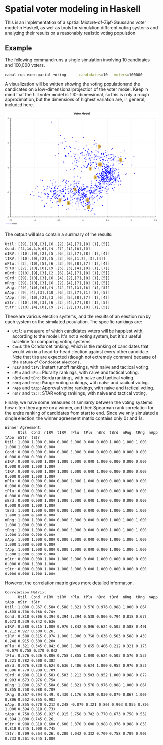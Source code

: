 # Spatial voter modeling in Haskell

This is an implementation of a spatial Mixture-of-Zipf-Gaussians voter model in
Haskell, as well as tools for simulation different voting systems and analyzing
their results on a reasonably realistic voting population.

## Example

The following command runs a single simulation involving 10 candidates and
100,000 voters.

```bash
cabal run exe:spatial-voting -- --candidates=10 --voters=100000
```

A visualization will be written showing the voting populationand the candidates
on a low-dimensional projection of the voter model.  Keep in mind that the full
voter model is 100-dimensional, so this is only a rough approximation, but the
dimensions of highest variation are, in general, included here.

![Voter model visualization](docs/points.svg)

The output will also contain a summary of the results:

```
Util: [[9],[10],[3],[6],[2],[4],[7],[8],[1],[5]]
Cond: [[2,10,3,9,6],[4],[7],[1],[8],[5]]
nIRV: [[10],[9],[2],[5],[6],[3],[7],[8],[1],[4]]
tIRV: [[10],[9],[2],[5],[3],[6],[1,7],[8],[4]]
nPlu: [[2],[10],[5],[6],[3],[9],[8],[7],[1],[4]]
tPlu: [[2],[10],[6],[9],[5],[3],[4],[8],[1],[7]]
nBrd: [[10],[9],[3],[2],[6],[4],[7],[8],[1],[5]]
tBrd: [[9],[10],[3],[6],[4],[2],[7],[8],[1],[5]]
nRng: [[9],[10],[3],[6],[2],[4],[7],[8],[1],[5]]
tRng: [[9],[10],[6],[4],[2],[7],[3],[8],[1],[5]]
nApp: [[9],[4],[3],[10],[6],[2],[7],[1],[8],[5]]
tApp: [[9],[10],[2],[3],[6],[5],[8],[7],[1],[4]]
nStr: [[10],[9],[3],[6],[2],[4],[7],[8],[1],[5]]
tStr: [[10],[4],[6],[9],[7],[2],[3],[8],[1],[5]]
```

These are various election systems, and the results of an election run by each
system on the simulated population.  The specific rankings are:

* `Util`: a measure of which candidates voters will be happiest with, according
  to the model.  It's not a voting system, but it's a useful baseline for
  comparing voting systems.
* `Cond`: the Condorcet ranking, which is the ranking of candidates that would
  win in a head-to-head election against every other candidate.  Note that ties
  are expected (though not extremely common) because of the nature of Condorcet
  elections.
* `nIRV` and `tIRV`: Instant runoff rankings, with naive and tactical voting.
* `nPlu` and `tPlu`: Plurality rankings, with naive and tactical voting.
* `nBrd` and `tBrd`: Borda rankings, with naive and tactical voting.
* `nRng` and `tRng`: Range voting rankings, with naive and tactical voting.
* `nApp` and `tApp`: Approval voting rankings, with naive and tactical voting.
* `nStr` and `tStr`: STAR voting rankings, with naive and tactical voting.

Finally, we have some measures of similarity between the voting systems: how
often they agree on a winner, and their Spearman rank correlation for the
entire ranking of candidates from start to end.  Since we only simulated a
single election, the winner agreement matrix contains only 0s and 1s.

```
Winner Agreement:
      Util  Cond  nIRV  tIRV  nPlu  tPlu  nBrd  tBrd  nRng  tRng  nApp  tApp  nStr  tStr
Util: 1.000 1.000 0.000 0.000 0.000 0.000 0.000 1.000 1.000 1.000 1.000 1.000 0.000 0.000
Cond: 0.000 0.000 0.000 0.000 0.000 0.000 0.000 0.000 0.000 0.000 0.000 0.000 0.000 0.000
nIRV: 0.000 0.000 1.000 1.000 0.000 0.000 1.000 0.000 0.000 0.000 0.000 0.000 1.000 1.000
tIRV: 0.000 0.000 1.000 1.000 0.000 0.000 1.000 0.000 0.000 0.000 0.000 0.000 1.000 1.000
nPlu: 0.000 0.000 0.000 0.000 1.000 1.000 0.000 0.000 0.000 0.000 0.000 0.000 0.000 0.000
tPlu: 0.000 0.000 0.000 0.000 1.000 1.000 0.000 0.000 0.000 0.000 0.000 0.000 0.000 0.000
nBrd: 0.000 0.000 1.000 1.000 0.000 0.000 1.000 0.000 0.000 0.000 0.000 0.000 1.000 1.000
tBrd: 1.000 1.000 0.000 0.000 0.000 0.000 0.000 1.000 1.000 1.000 1.000 1.000 0.000 0.000
nRng: 1.000 1.000 0.000 0.000 0.000 0.000 0.000 1.000 1.000 1.000 1.000 1.000 0.000 0.000
tRng: 1.000 1.000 0.000 0.000 0.000 0.000 0.000 1.000 1.000 1.000 1.000 1.000 0.000 0.000
nApp: 1.000 1.000 0.000 0.000 0.000 0.000 0.000 1.000 1.000 1.000 1.000 1.000 0.000 0.000
tApp: 1.000 1.000 0.000 0.000 0.000 0.000 0.000 1.000 1.000 1.000 1.000 1.000 0.000 0.000
nStr: 0.000 0.000 1.000 1.000 0.000 0.000 1.000 0.000 0.000 0.000 0.000 0.000 1.000 1.000
tStr: 0.000 0.000 1.000 1.000 0.000 0.000 1.000 0.000 0.000 0.000 0.000 0.000 1.000 1.000
```

However, the correlation matrix gives more detailed information.

```
Correlation Matrix:
      Util  Cond  nIRV  tIRV  nPlu  tPlu  nBrd  tBrd  nRng  tRng  nApp  tApp  nStr  tStr
Util: 1.000 0.867 0.588 0.588 0.321 0.576 0.976 0.988 1.000 0.867 0.855 0.758 0.988 0.709
Cond: 0.818 0.806 0.394 0.394 0.394 0.588 0.806 0.794 0.818 0.673 0.673 0.539 0.842 0.636
nIRV: 0.588 0.515 1.000 0.976 0.842 0.806 0.624 0.503 0.588 0.491 0.212 0.927 0.600 0.261
tIRV: 0.588 0.515 0.976 1.000 0.806 0.758 0.636 0.503 0.588 0.430 0.248 0.915 0.600 0.200
nPlu: 0.321 0.345 0.842 0.806 1.000 0.855 0.406 0.212 0.321 0.176 -0.079 0.758 0.370 0.042
tPlu: 0.576 0.636 0.806 0.758 0.855 1.000 0.624 0.503 0.576 0.539 0.321 0.782 0.600 0.382
nBrd: 0.976 0.830 0.624 0.636 0.406 0.624 1.000 0.952 0.976 0.830 0.806 0.770 0.988 0.709
tBrd: 0.988 0.818 0.503 0.503 0.212 0.503 0.952 1.000 0.988 0.879 0.903 0.673 0.976 0.758
nRng: 1.000 0.867 0.588 0.588 0.321 0.576 0.976 0.988 1.000 0.867 0.855 0.758 0.988 0.709
tRng: 0.867 0.794 0.491 0.430 0.176 0.539 0.830 0.879 0.867 1.000 0.806 0.552 0.855 0.903
nApp: 0.855 0.770 0.212 0.248 -0.079 0.321 0.806 0.903 0.855 0.806 1.000 0.394 0.818 0.733
tApp: 0.758 0.685 0.927 0.915 0.758 0.782 0.770 0.673 0.758 0.552 0.394 1.000 0.745 0.261
nStr: 0.988 0.818 0.600 0.600 0.370 0.600 0.988 0.976 0.988 0.855 0.818 0.745 1.000 0.745
tStr: 0.709 0.564 0.261 0.200 0.042 0.382 0.709 0.758 0.709 0.903 0.733 0.261 0.745 1.000
```
